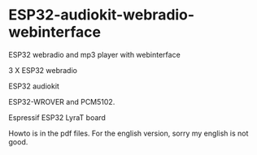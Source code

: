 # ESP32-audiokit-webradio-webinterface
ESP32 webradio and mp3 player with webinterface


3 X ESP32 webradio 

ESP32 audiokit 

ESP32-WROVER and PCM5102. 

Espressif ESP32 LyraT board

Howto is in the pdf files. For the english version, sorry my english is not good.

